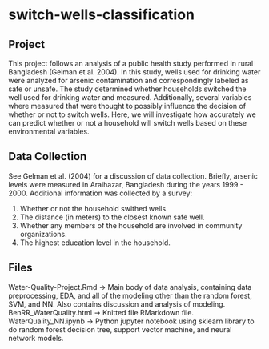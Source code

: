 # switch-wells-classification

## Project
This project follows an analysis of a public health study performed in rural Bangladesh (Gelman et al. 2004). In this study, wells used for drinking water were analyzed for arsenic contamination and correspondingly labeled as safe or unsafe. The study determined whether households switched the well used for drinking water and measured. Additionally, several variables where measured that were thought to possibly influence the decision of whether or not to switch wells. Here, we will investigate how accurately we can predict whether or not a household will switch wells based on these environmental variables.

## Data Collection
See Gelman et al. (2004) for a discussion of data collection. Briefly, arsenic levels were measured in Araihazar, Bangladesh during the years 1999 - 2000. Additional information was collected by a survey: 
1. Whether or not the household swithed wells. 
2. The distance (in meters) to the closest known safe well.
3. Whether any members of the household are involved in community organizations.
4. The highest education level in the household.

## Files
Water-Quality-Project.Rmd -> Main body of data analysis, containing data preprocessing, EDA, and all of the modeling other than the random forest, SVM, and NN. Also contains discussion and analysis of modeling.
BenRR_WaterQuality.html -> Knitted file RMarkdown file.
WaterQuality_NN.ipynb -> Python jupyter notebook using sklearn library to do random forest decision tree, support vector machine, and neural network models.
